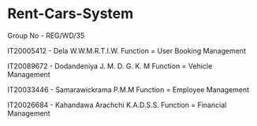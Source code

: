 # Rent-Cars-System

Group No - REG/WD/35

IT20005412 - Dela W.W.M.R.T.I.W. 
             Function = User Booking Management
             
IT20089672 - Dodandeniya J. M. D. G. K. M
             Function = Vehicle Management
             
IT20033446 - Samarawickrama P.M.M
             Function = Employee Management
             
IT20026684 - Kahandawa Arachchi K.A.D.S.S.
             Function = Financial Management
